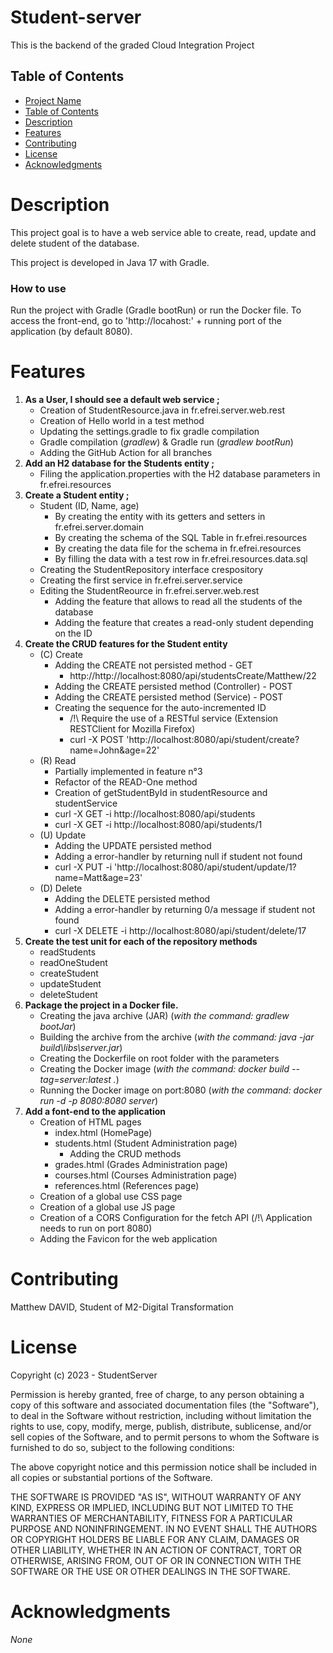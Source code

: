 # Student-server

This is the backend of the graded Cloud Integration Project

## Table of Contents

- [Project Name](#Student-server)
- [Table of Contents](#table-of-contents)
- [Description](#description)
- [Features](#features)
- [Contributing](#contributing)
- [License](#license)
- [Acknowledgments](#acknowledgments)

# Description

This project goal is to have a web service able to create, read, update and delete student of the database.

This project is developed in Java 17 with Gradle.

### How to use
Run the project with Gradle (Gradle bootRun) or run the Docker file.
To access the front-end, go to 'http://locahost:' + running port of the application (by default 8080).

# Features

1. **As a User, I should see a default web service ;**
    - Creation of StudentResource.java in fr.efrei.server.web.rest
    - Creation of Hello world in a test method
    - Updating the settings.gradle to fix gradle compilation
    - Gradle compilation (_gradlew_) & Gradle run (_gradlew bootRun_)
    - Adding the GitHub Action for all branches
2. **Add an H2 database for the Students entity ;**
    - Filing the application.properties with the H2 database parameters in fr.efrei.resources
3. **Create a Student entity ;**
    - Student (ID, Name, age)
        - By creating the entity with its getters and setters in fr.efrei.server.domain
        - By creating the schema of the SQL Table in fr.efrei.resources
        - By creating the data file for the schema in fr.efrei.resources
        - By filling the data with a test row in fr.efrei.resources.data.sql
    - Creating the StudentRepository interface crespository
    - Creating the first service in fr.efrei.server.service
    - Editing the StudentReource in fr.efrei.server.web.rest
        - Adding the feature that allows to read all the students of the database
        - Adding the feature that creates a read-only student depending on the ID
4. **Create the CRUD features for the Student entity**
    - (C) Create
        - Adding the CREATE not persisted method - GET
            - http://http://localhost:8080/api/studentsCreate/Matthew/22
        - Adding the CREATE persisted method (Controller) - POST
        - Adding the CREATE persisted method (Service) - POST
        - Creating the sequence for the auto-incremented ID
            - /!\ Require the use of a RESTful service (Extension RESTClient for Mozilla Firefox)
            - curl -X POST 'http://localhost:8080/api/student/create?name=John&age=22'
    - (R) Read
        - Partially implemented in feature n°3
        - Refactor of the READ-One method
        - Creation of getStudentById in studentResource and studentService
        - curl -X GET -i http://localhost:8080/api/students
        - curl -X GET -i http://localhost:8080/api/students/1
    - (U) Update
        - Adding the UPDATE persisted method
        - Adding a error-handler by returning null if student not found
        - curl -X PUT -i 'http://localhost:8080/api/student/update/1?name=Matt&age=23'
    - (D) Delete
        - Adding the DELETE persisted method
        - Adding a error-handler by returning 0/a message if student not found
        - curl -X DELETE -i http://localhost:8080/api/student/delete/17
5. **Create the test unit for each of the repository methods**
   - readStudents
   - readOneStudent
   - createStudent
   - updateStudent
   - deleteStudent
6. **Package the project in a Docker file.**
   - Creating the java archive (JAR) (_with the command: gradlew bootJar_)
   - Building the archive from the archive (_with the command: java -jar build\libs\server.jar_)
   - Creating the Dockerfile on root folder with the parameters
   - Creating the Docker image (_with the command: docker build --tag=server:latest ._)
   - Running the Docker image on port:8080 (_with the command: docker run -d -p 8080:8080 server_)
7. **Add a font-end to the application**
   - Creation of HTML pages
     - index.html (HomePage)
     - students.html (Student Administration page)
       - Adding the CRUD methods
     - grades.html (Grades Administration page)
     - courses.html (Courses Administration page)
     - references.html (References page)
   - Creation of a global use CSS page
   - Creation of a global use JS page
   - Creation of a CORS Configuration for the fetch API (/!\ Application needs to run on port 8080)
   - Adding the Favicon for the web application

# Contributing

Matthew DAVID, Student of M2-Digital Transformation

# License

Copyright (c) 2023 - StudentServer

Permission is hereby granted, free of charge, to any person obtaining a copy of this software and associated documentation files (the "Software"), to deal in the Software without restriction, including without limitation the rights to use, copy, modify, merge, publish, distribute, sublicense, and/or sell copies of the Software, and to permit persons to whom the Software is furnished to do so, subject to the following conditions:

The above copyright notice and this permission notice shall be included in all copies or substantial portions of the Software.

THE SOFTWARE IS PROVIDED "AS IS", WITHOUT WARRANTY OF ANY KIND, EXPRESS OR IMPLIED, INCLUDING BUT NOT LIMITED TO THE WARRANTIES OF MERCHANTABILITY, FITNESS FOR A PARTICULAR PURPOSE AND NONINFRINGEMENT. IN NO EVENT SHALL THE AUTHORS OR COPYRIGHT HOLDERS BE LIABLE FOR ANY CLAIM, DAMAGES OR OTHER LIABILITY, WHETHER IN AN ACTION OF CONTRACT, TORT OR OTHERWISE, ARISING FROM, OUT OF OR IN CONNECTION WITH THE SOFTWARE OR THE USE OR OTHER DEALINGS IN THE SOFTWARE.

# Acknowledgments

_None_
